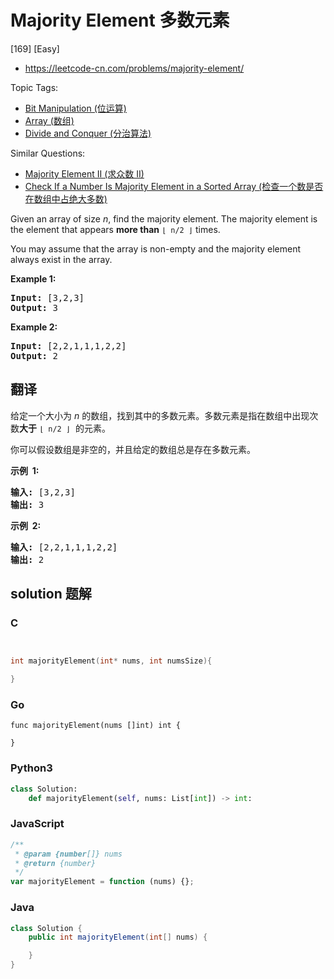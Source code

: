 # Majority Element 多数元素

[169] [Easy]

- https://leetcode-cn.com/problems/majority-element/

Topic Tags:

- [Bit Manipulation (位运算)](https://leetcode-cn.com/tag/bit-manipulation/)
- [Array (数组)](https://leetcode-cn.com/tag/array/)
- [Divide and Conquer (分治算法)](https://leetcode-cn.com/tag/divide-and-conquer/)

Similar Questions:

- [Majority Element II (求众数 II)](https://leetcode-cn.com/problems/majority-element-ii/)
- [Check If a Number Is Majority Element in a Sorted Array (检查一个数是否在数组中占绝大多数)](https://leetcode-cn.com/problems/check-if-a-number-is-majority-element-in-a-sorted-array/)

Given an array of size _n_, find the majority element. The majority element is the element that appears **more than** `⌊ n/2 ⌋` times.

You may assume that the array is non-empty and the majority element always exist in the array.

**Example 1:**

<pre><strong>Input:</strong> [3,2,3]
<strong>Output:</strong> 3</pre>

**Example 2:**

<pre><strong>Input:</strong> [2,2,1,1,1,2,2]
<strong>Output:</strong> 2
</pre>

## 翻译

给定一个大小为 _n_ 的数组，找到其中的多数元素。多数元素是指在数组中出现次数**大于** `⌊ n/2 ⌋`  的元素。

你可以假设数组是非空的，并且给定的数组总是存在多数元素。

**示例  1:**

<pre><strong>输入:</strong> [3,2,3]
<strong>输出:</strong> 3</pre>

**示例  2:**

<pre><strong>输入:</strong> [2,2,1,1,1,2,2]
<strong>输出:</strong> 2
</pre>

## solution 题解

### C

```c


int majorityElement(int* nums, int numsSize){

}


```

### Go

```golang
func majorityElement(nums []int) int {

}
```

### Python3

```python
class Solution:
    def majorityElement(self, nums: List[int]) -> int:
```

### JavaScript

```javascript
/**
 * @param {number[]} nums
 * @return {number}
 */
var majorityElement = function (nums) {};
```

### Java

```java
class Solution {
    public int majorityElement(int[] nums) {

    }
}
```

